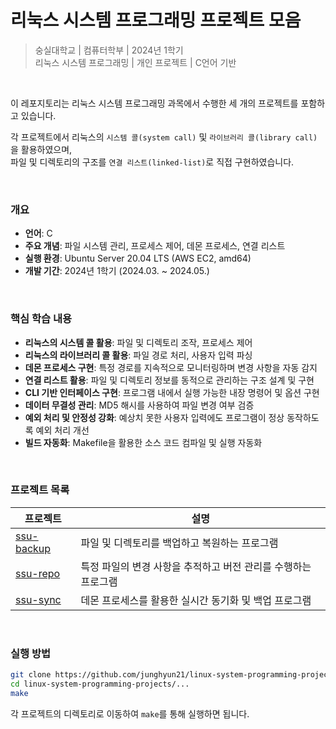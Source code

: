 # 리눅스 시스템 프로그래밍 프로젝트 모음

> 숭실대학교 | 컴퓨터학부 | 2024년 1학기  
> 리눅스 시스템 프로그래밍 | 개인 프로젝트 | C언어 기반

<br>

이 레포지토리는 리눅스 시스템 프로그래밍 과목에서 수행한 세 개의 프로젝트를 포함하고 있습니다.

각 프로젝트에서 리눅스의 `시스템 콜(system call)` 및 `라이브러리 콜(library call)`을 활용하였으며,  
파일 및 디렉토리의 구조를 `연결 리스트(linked-list)`로 직접 구현하였습니다.

<br>

### 개요

- **언어**: C
- **주요 개념**: 파일 시스템 관리, 프로세스 제어, 데몬 프로세스, 연결 리스트
- **실행 환경**: Ubuntu Server 20.04 LTS (AWS EC2, amd64)
- **개발 기간**: 2024년 1학기 (2024.03. ~ 2024.05.)

<br>

### 핵심 학습 내용

- **리눅스의 시스템 콜 활용**: 파일 및 디렉토리 조작, 프로세스 제어
- **리눅스의 라이브러리 콜 활용**: 파일 경로 처리, 사용자 입력 파싱
- **데몬 프로세스 구현**: 특정 경로를 지속적으로 모니터링하며 변경 사항을 자동 감지
- **연결 리스트 활용**: 파일 및 디렉토리 정보를 동적으로 관리하는 구조 설계 및 구현
- **CLI 기반 인터페이스 구현**: 프로그램 내에서 실행 가능한 내장 명령어 및 옵션 구현
- **데이터 무결성 관리**: MD5 해시를 사용하여 파일 변경 여부 검증
- **예외 처리 및 안정성 강화**: 예상치 못한 사용자 입력에도 프로그램이 정상 동작하도록 예외 처리 개선
- **빌드 자동화**: Makefile을 활용한 소스 코드 컴파일 및 실행 자동화


<br>

### 프로젝트 목록

| 프로젝트     | 설명 |
|--------------|------------|
| [ssu-backup](https://github.com/junghyun21/linux-system-programming-projects/tree/main/ssu-backup)      | 파일 및 디렉토리를 백업하고 복원하는 프로그램 |
| [ssu-repo](https://github.com/junghyun21/linux-system-programming-projects/tree/main/ssu-repo)      | 특정 파일의 변경 사항을 추적하고 버전 관리를 수행하는 프로그램 |
| [ssu-sync](https://github.com/junghyun21/linux-system-programming-projects/tree/main/ssu-sync)  | 데몬 프로세스를 활용한 실시간 동기화 및 백업 프로그램 |

<br>

### 실행 방법

```bash
git clone https://github.com/junghyun21/linux-system-programming-projects.git
cd linux-system-programming-projects/...
make
```

각 프로젝트의 디렉토리로 이동하여 `make`를 통해 실행하면 됩니다.